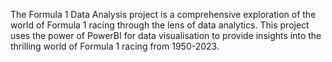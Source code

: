 The Formula 1 Data Analysis project is a comprehensive exploration of the world of Formula 1 racing through the lens of data analytics. 
This project uses the power of PowerBI for data visualisation to provide insights into the thrilling world of Formula 1 racing from 1950-2023.
